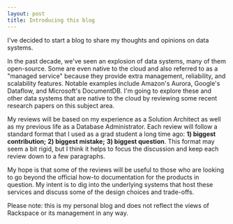 ```yaml
---
layout: post
title: Introducing this blog
---
```


I've decided to start a blog to share my thoughts and opinions on data systems. 

<!--more-->

In the past decade, we've seen an explosion of data systems, many of them open-source. Some are even native to the cloud and also referred to as a "managed service" because they provide extra management, reliability, and scalability features. Notable examples include Amazon's Aurora, Google's Dataflow, and Microsoft's DocumentDB. I'm going to explore these and other data systems that are native to the cloud by reviewing some recent research papers on this subject area. 

My reviews will be based on my experience as a Solution Architect as well as my previous life as a Database Administrator. Each review will follow a standard format that I used as a grad student a long time ago: **1) biggest contribution;** **2) biggest mistake;** **3) biggest question**. This format may seem a bit rigid, but I think it helps to focus the discussion and keep each review down to a few paragraphs. 

My hope is that some of the reviews will be useful to those who are looking to go beyond the official how-to documentation for the products in question. My intent is to dig into the underlying systems that host these services and discuss some of the design choices and trade-offs. 

Please note: this is my personal blog and does not reflect the views of Rackspace or its management in any way.